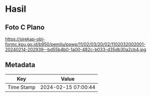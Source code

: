 # Hasil

## Foto C Plano

https://sirekap-obj-formc.kpu.go.id/b950/pemilu/ppwp/11/02/03/20/02/1102032002001-20240214-202939--bd55b4b0-1a00-482c-b033-d35db30a2cb4.jpg


## Metadata

| Key        | Value               |
| ---------- | ------------------- |
| Time Stamp | 2024-02-15 07:00:44 |



